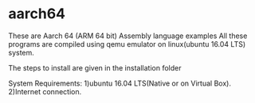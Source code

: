 # aarch64
These are Aarch 64 (ARM 64 bit) Assembly language examples 
All these programs are compiled using qemu emulator on linux(ubuntu 16.04 LTS) system.

The steps to install are given in the installation folder

System Requirements:
1)ubuntu 16.04 LTS(Native or on Virtual Box).
2)Internet connection.

